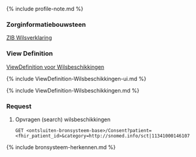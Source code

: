 {% include profile-note.md %}

### Zorginformatiebouwsteen

[ZIB Wilsverklaring](https://zibs.nl/wiki/Wilsverklaring-v3.1(2017NL))

### View Definition

[ViewDefinition voor Wilsbeschikkingen](ViewDefinition-Wilsbeschikkingen.json)

<div>
{% include ViewDefinition-Wilsbeschikkingen-ui.md %}
</div>

{% include ViewDefinition-Wilsbeschikkingen.md %}

### Request

1. Opvragen (search) wilsbeschikkingen

    `GET <ontsluiten-bronsysteem-base>/Consent?patient=<fhir_patient_id>&category=http://snomed.info/sct|11341000146107`

{% include bronsysteem-herkennen.md %}